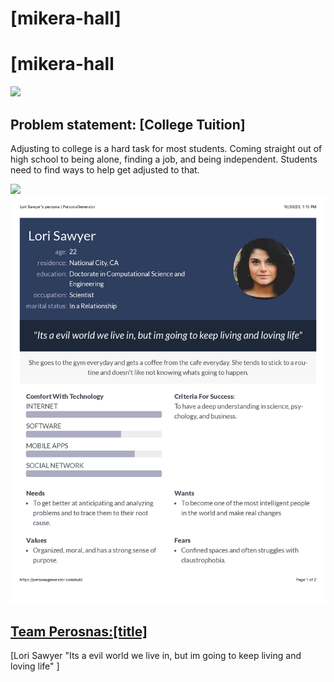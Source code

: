 <!DOCTYPE html>
<hmtl>
  <head>
    <title>CSCE 190:[mikera-hall]</title>
  </head>
  <body>
    <h1>[mikera-hall]</h1>
  </body>
<html>
<h1>[mikera-hall</h1>
<section class="assign">
    <img src="images/Screenshot 1.png"/>
    <section class="assign-det">
      <h2>Problem statement: [College Tuition]</h2>
      <p>
        Adjusting to college is a hard task for most students. Coming straight out of high school to being alone, finding a job, and being independent. Students need to find ways to help get adjusted to that.
      </p>
    </section>
</section>

<!-- Affinity Diagram assignment -->
<section class="assign">
  <img src="images/Screenshot%202023-10-02%20at%2010.46.38%20PM.png"/>
  <section class="assign-det">
    <a href="files
    <p>
      [ outline and detailed ideas of how to improve your college experience]
        </p>
      </section>
    </section>

  <!-- Personas assignment -->
  <section class="assign">
      <img src="images/Persona.jpg" />
      <section class"assign-det">
        <a href="files/combinepdf.pdf"><h2>Team Perosnas:[title]</h2></a>
      <p>
        [Lori Sawyer
        "Its a evil world we live in, but im going to keep living and loving life" ]
      </p>
    </section>
  </section>
      
